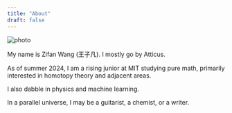 ```yaml
---
title: "About"
draft: false
---
```


![photo](/website/images/bad.jpeg)

My name is Zifan Wang (王子凡). I mostly go by Atticus.

As of summer 2024, I am a rising junior at MIT studying pure math, primarily interested in homotopy theory and adjacent areas.

I also dabble in physics and machine learning.

In a parallel universe, I may be a guitarist, a chemist, or a writer.